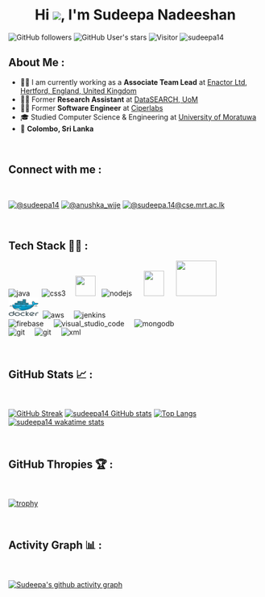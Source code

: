 
<h1 align="center">Hi <img src="https://media.giphy.com/media/hvRJCLFzcasrR4ia7z/giphy.gif" width="35">, I'm Sudeepa Nadeeshan</h1>

![GitHub followers](https://img.shields.io/github/followers/sudeepa14?style=social) ![GitHub User's stars](https://img.shields.io/github/stars/sudeepa14?style=social) ![Visitor](https://visitor-badge.laobi.icu/badge?page_id=sudeepa14.repoName) <img src="https://komarev.com/ghpvc/?username=sudeepa14" alt="sudeepa14" />

## About Me :

- 👨‍💻 I am currently working as a **Associate Team Lead** at [Enactor Ltd, Hertford, England, United Kingdom](https://enactor.co/)
- 👨‍💻 Former **Research Assistant** at [DataSEARCH, UoM](https://uom.lk/datasearch/members/sudeepa-nadeeshan)
- 👨‍💻 Former **Software Engineer** at [Ciperlabs](https://ciperlabs.com/)
- 🎓 Studied Computer Science & Engineering at [University of Moratuwa](http://www.cse.mrt.ac.lk/)
- 🏡 **Colombo, Sri Lanka**

<br>

## Connect with me :

<br>

 [![@sudeepa14](https://img.icons8.com/fluency/48/000000/linkedin.png "@sudeepanadeeshan")](https://www.linkedin.com/in/sudeepanadeeshan/) 
 [![@anushka_wije](https://img.icons8.com/fluency/48/000000/twitter-squared.png "@_sudeepa_")](https://twitter.com/_sudeepa_) 
 [![@sudeepa.14@cse.mrt.ac.lk](https://img.icons8.com/fluency/48/000000/apple-mail.png "@sudeepa[dot]14[at]cse[dot]mrt[dot]ac[dot]lk")](sudeepa[dot]14[at]cse[dot]mrt[dot]ac[dot]lk)

<br>


## Tech Stack 🧑‍💻 :
<img src="https://www.vectorlogo.zone/logos/java/java-vertical.svg" alt="java" width="40" height="65"/>  &nbsp;&nbsp;&nbsp;&nbsp;
<img src="https://www.vectorlogo.zone/logos/python/python-vertical.svg" alt="css3" width="40" height="65"/>&nbsp;&nbsp;&nbsp;&nbsp;
<img src="https://img.icons8.com/color/48/000000/javascript--v1.png" width="40" height="40"/> &nbsp;
<img src="https://www.vectorlogo.zone/logos/nodejs/nodejs-ar21.svg" alt="nodejs" width="80" height="65"/> &nbsp;&nbsp;&nbsp;&nbsp;
<img src="https://img.icons8.com/office/48/000000/react.png" width="40" height="50"/> &nbsp;&nbsp;&nbsp;&nbsp;
<img src="https://www.vectorlogo.zone/logos/laravel/laravel-ar21.svg" width="80" height="70"/> &nbsp;
<br>
<img src="https://raw.githubusercontent.com/devicons/devicon/master/icons/docker/docker-original-wordmark.svg" alt="docker" width="60" height="40"/>&nbsp;
<img src="https://www.vectorlogo.zone/logos/amazon_aws/amazon_aws-ar21.svg" alt="aws" width="60" height="45"/>&nbsp;&nbsp;&nbsp;&nbsp;
<img src="https://www.vectorlogo.zone/logos/jenkins/jenkins-ar21.svg" alt="jenkins" width="80" height="50"/>
<br>
<img src="https://www.vectorlogo.zone/logos/mysql/mysql-official.svg" alt="firebase" width="50" height="40"/>&nbsp;&nbsp;&nbsp;&nbsp;
 <img src="https://brandslogos.com/wp-content/uploads/images/microsoft-sql-server-logo.png" alt="visual_studio_code" width="50" height="50"/>&nbsp;&nbsp;&nbsp;&nbsp;
<img src="https://www.vectorlogo.zone/logos/mongodb/mongodb-ar21.svg" alt="mongodb" width="70" height="50"/>
<br>
<img src="https://www.vectorlogo.zone/logos/git-scm/git-scm-ar21.svg" alt="git" width="70" height="40"  alt="git"/>&nbsp;&nbsp;&nbsp;&nbsp;
<img src="https://www.vectorlogo.zone/logos/apache_subversion/apache_subversion-ar21.svg" alt="git" width="60" height="40" alt="svn"/>&nbsp;&nbsp;&nbsp;&nbsp;
<img src="https://www.vectorlogo.zone/logos/w3c_xml/w3c_xml-icon.svg" alt="xml" width="40" height="40"/>
 


<br>

## GitHub Stats 📈 :

<br>

[![GitHub Streak](https://github-readme-streak-stats.herokuapp.com?user=sudeepa14&theme=algolia&date_format=M%20j%5B%2C%20Y%5D)](https://git.io/streak-stats) [![sudeepa14 GitHub stats](https://github-readme-stats.vercel.app/api?username=sudeepa14&theme=algolia)](https://github.com/sudeepa14/github-readme-stats) [![Top Langs](https://github-readme-stats.vercel.app/api/top-langs/?username=sudeepa14&theme=algolia)](https://github.com/sudeepa14/github-readme-stats) [![sudeepa14 wakatime stats](https://github-readme-stats.vercel.app/api/wakatime?username=WinterWolf97&theme=algolia)](https://github.com/WinterWolf97/github-readme-stats)

<br>

## GitHub Thropies 🏆 :

<br>

[![trophy](https://github-profile-trophy.vercel.app/?username=sudeepa14)](https://github.com/sudeepa14/github-profile-trophy)

<br>

## Activity Graph 📊 :

<br>

[![Sudeepa's github activity graph](https://activity-graph.herokuapp.com/graph?username=sudeepa14&bg_color=000&color=fff&line=00E676&point=fff&hide_border=true)](https://github.com/sudeepa14/github-readme-activity-graph)

